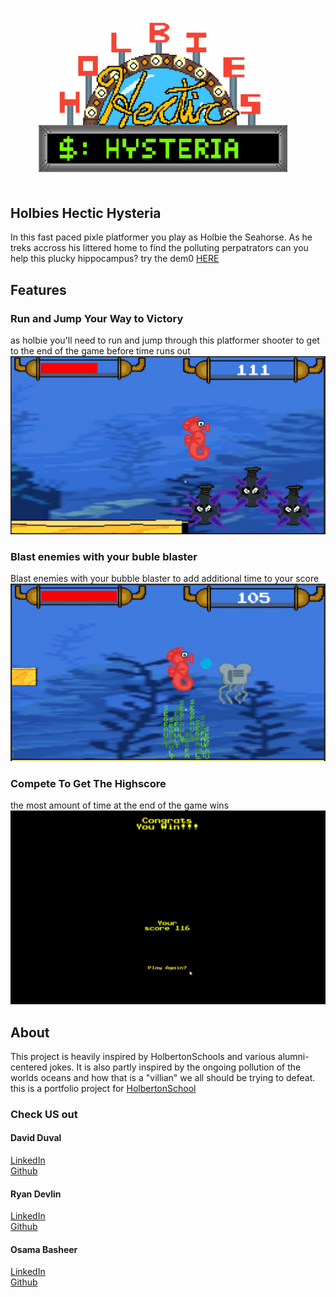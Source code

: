 ![title gif](/images/pixil-gif-drawing.gif)

## Holbies Hectic Hysteria
In this fast paced pixle platformer you play as Holbie the Seahorse.
As he treks accross his littered home to find the polluting perpatrators
can you help this plucky hippocampus?
try the dem0 [HERE](https://greencyberninja.github.io/)

## Features

### Run and Jump Your Way to Victory
as holbie you'll need to run and jump through this platformer shooter
to get to the end of the game before time runs out
![image](/images/gameplayA.png)

### Blast enemies with your buble blaster
Blast enemies with your bubble blaster to add additional time to your score
![image](/images/gamplaysnippet.png)

### Compete To Get The Highscore
the most amount of time at the end of the game wins
![image](/images/highscore.png)

## About
This project is heavily inspired by HolbertonSchools and various alumni-centered jokes.
It is also partly inspired by the ongoing pollution of the worlds oceans and how that is a
"villian" we all should be trying to defeat.
this is a portfolio project for [HolbertonSchool](https://holbertontulsa.com/)
### Check US out
#### David Duval
[LinkedIn](https://www.linkedin.com/in/david-duval-a521b81a9/)
</br>
[Github](https://github.com/GreenCyberNinja)
#### Ryan Devlin
[LinkedIn](https://www.linkedin.com/in/ryan-devlin-1151b81a9/)
</br>
[Github](https://github.com/BardoftheOzarks)
#### Osama Basheer
[LinkedIn](https://www.linkedin.com/in/osama-bashir-65a905188/)
</br>
[Github](https://github.com/BigObasheer)
